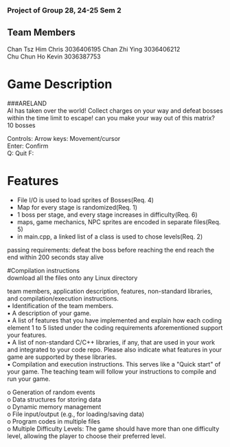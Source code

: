 ### Project of Group 28, 24-25 Sem 2 

## Team Members
  Chan Tsz Him Chris  3036406195
  Chan Zhi Ying  3036406212  
  Chu Chun Ho Kevin  3036387753  

# Game Description
  
  ###ARELAND  
  AI has taken over the world! Collect charges on your way and defeat bosses within the time limit to escape! can you make your way out of this matrix?  
  10 bosses  
    
  Controls:
  Arrow keys: Movement/cursor  
  Enter: Confirm  
  Q: Quit
  F: 

# Features  
  - File I/O is used to load sprites of Bosses(Req. 4)
  - Map for every stage is randomized(Req. 1)
  - 1 boss per stage, and every stage increases in difficulty(Req. 6)
  - maps, game mechanics, NPC sprites are encoded in separate files(Req. 5)
  - in main.cpp, a linked list of a class is used to chose levels(Req. 2)
  
  
  passing requirements:
  defeat the boss before reaching the end
  reach the end within 200 seconds
  stay alive

  #Compilation instructions  
  download all the files onto any Linux directory
  
team members, application description, features, non-standard libraries, and compilation/execution instructions.  
▪ Identification of the team members.  
▪ A description of your game.   
▪ A list of features that you have implemented and explain how each coding element 1 to 5 listed under the coding requirements aforementioned support your features.   
▪ A list of non-standard C/C++ libraries, if any, that are used in your work and integrated to your code repo. Please also indicate what features in your game are supported by these libraries.   
▪ Compilation and execution instructions. This serves like a "Quick start" of your game. The teaching team will follow your instructions to compile and run your game.   

o Generation of random events   
o Data structures for storing data   
o Dynamic memory management   
o File input/output (e.g., for loading/saving data)   
o Program codes in multiple files   
o Multiple Difficulty Levels: The game should have more than one difficulty level, allowing the player to choose their preferred level.  
